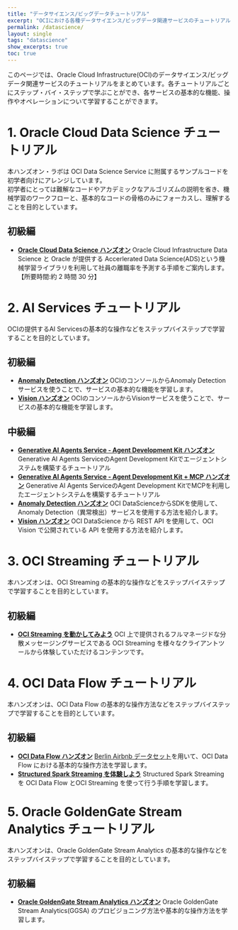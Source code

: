 ```yaml
---
title: "データサイエンス/ビッグデータチュートリアル"
excerpt: "OCIにおける各種データサイエンス/ビッグデータ関連サービスのチュートリアルについて学習できるチュートリアルです。"
permalink: /datascience/
layout: single
tags: "datascience"
show_excerpts: true
toc: true
---
```


このページでは、Oracle Cloud Infrastructure(OCI)のデータサイエンス/ビッグデータ関連サービスのチュートリアルをまとめています。各チュートリアルごとにステップ・バイ・ステップで学ぶことができ、各サービスの基本的な機能、操作やオペレーションについて学習することができます。

# 1. Oracle Cloud Data Science チュートリアル

本ハンズオン・ラボは OCI Data Science Service に附属するサンプルコードを初学者向けにアレンジしています。  
初学者にとっては難解なコードやアカデミックなアルゴリズムの説明を省き、機械学習のワークフローと、基本的なコードの骨格のみにフォーカスし、理解することを目的としています。

## 初級編

- **[Oracle Cloud Data Science ハンズオン](https://github.com/oracle-japan/oci-datascience-hol01/)**
  Oracle Cloud Infrastructure Data Science と Oracle が提供する Accerlerated Data Science(ADS)という機械学習ライブラリを利用して社員の離職率を予測する手順をご案内します。【所要時間:約 2 時間 30 分】

# 2. AI Services チュートリアル

OCIの提供するAI Servicesの基本的な操作などをステップバイステップで学習することを目的としています。

## 初級編

- **[Anomaly Detection ハンズオン](/ocitutorials/datascience/anomaly-detection-for-beginner/)** OCIのコンソールからAnomaly Detectionサービスを使うことで、サービスの基本的な機能を学習します。
- **[Vision ハンズオン](/ocitutorials/datascience/vision-for-beginner/)** OCIのコンソールからVisionサービスを使うことで、サービスの基本的な機能を学習します。

## 中級編

- **[Generative AI Agents Service - Agent Development Kit ハンズオン](https://github.com/kenkensonson/oci-ai-agents-service-hol01)** Generative AI Agents ServiceのAgent Development Kitでエージェントシステムを構築するチュートリアル
- **[Generative AI Agents Service - Agent Development Kit + MCP ハンズオン](https://github.com/kenkensonson/oci-ai-agents-service-hol02/tree/main)** Generative AI Agents ServiceのAgent Development KitでMCPを利用したエージェントシステムを構築するチュートリアル
- **[Anomaly Detection ハンズオン](/ocitutorials/datascience/anomaly-detection-for-intermediates/)** OCI DataScienceからSDKを使用して、Anomaly Detection（異常検出）サービスを使用する方法を紹介します。
- **[Vision ハンズオン](/ocitutorials/datascience/vision-for-intermediates/)** OCI DataScience から REST API を使用して、OCI Vision で公開されている API を使用する方法を紹介します。

# 3. OCI Streaming チュートリアル

本ハンズオンは、OCI Streaming の基本的な操作などをステップバイステップで学習することを目的としています。

## 初級編

- **[OCI Streaming を動かしてみよう](/ocitutorials/datascience/streaming-for-beginner/)** OCI 上で提供されるフルマネージドな分散メッセージングサービスである OCI Streaming を様々なクライアントツールから体験していただけるコンテンツです。

# 4. OCI Data Flow チュートリアル

本ハンズオンは、OCI Data Flow の基本的な操作方法などをステップバイステップで学習することを目的としています。

## 初級編

- **[OCI Data Flow ハンズオン](/ocitutorials/datascience/dataflow-for-beginner/)** [Berlin Airbnb データセット](https://www.kaggle.com/brittabettendorf/berlin-airbnb-data)を用いて、OCI Data Flow における基本的な操作方法を学習します。
- **[Structured Spark Streaming を体験しよう](/ocitutorials/datascience/dataflow-structured-spark-streaming/)** Structured Spark Streaming を OCI Data Flow とOCI Streaming を使って行う手順を学習します。

# 5. Oracle GoldenGate Stream Analytics チュートリアル

本ハンズオンは、Oracle GoldenGate Stream Analytics の基本的な操作などをステップバイステップで学習することを目的としています。

## 初級編

- **[Oracle GoldenGate Stream Analytics ハンズオン](/ocitutorials/datascience/ggsa-tutorial-for-beginner)** Oracle GoldenGate Stream Analytics(GGSA) のプロビジョニング方法や基本的な操作方法を学習します。
